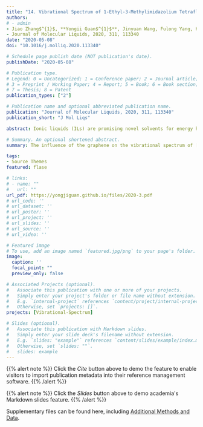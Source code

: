 ```yaml
---
title: "14. Vibrational Spectrum of 1-Ethyl-3-Methylimidazolium Tetrafluoroborate on Graphene Surface (Times cited = 0)"
authors:
# - admin
- Jiao Zhang$^{1}$, **Yongii Guan$^{1}$**, Jinyuan Wang, Fulong Yang, Huanwang Jing, Xiaoping Zhang, Youquan Deng
- Journal of Molecular Liquids, 2020, 311, 113340
date: "2020-05-08"
doi: "10.1016/j.molliq.2020.113340"

# Schedule page publish date (NOT publication's date).
publishDate: "2020-05-08"

# Publication type.
# Legend: 0 = Uncategorized; 1 = Conference paper; 2 = Journal article;
# 3 = Preprint / Working Paper; 4 = Report; 5 = Book; 6 = Book section;
# 7 = Thesis; 8 = Patent
publication_types: ["2"]

# Publication name and optional abbreviated publication name.
publication: "Journal of Molecular Liquids, 2020, 311, 113340"
publication_short: "J Mol Liqs"

abstract: Ionic liquids (ILs) are promising novel solvents for energy harvesting and understanding the graphene/ILs interface structural characteristics is required. In this study, we calculate the vibrational spectrum (VS) of 1-ethyl-3-methylimidazolium tetrafluoroborate ([Emim][BF$_{4}$]) pair on graphene surface in the range from 10 to 3500 cm$^{-1}$ and systemically investigate the influence of the graphene on the VS of [Emim][BF$_{4}$] using density functional theory. The results show 24 vibrational bands (VBs) with obvious shifting. The VBs at 3170.26 and 3033.51 cm$^{-1}$ show a redshift of 59.46 and 14.95 cm$^{-1}$ respectively which was mainly caused by the enhanced hydrogen bond strength of C$_{2}$H···F and F atoms with the CH on the ethyl chain. The VBs at 101.49 and 1417.43 cm$^{-1}$ show a blueshift of 62.43 and 23.86 cm$^{-1}$ due to the enhancement of induction effect of [Emim][BF$_{4}$] on graphene surface (from −44.68 to −45.42 kJ mol$^{-1}$). The VB at 86.91 cm$^{-1}$ shows a redshift of 59.43 cm$^{-1}$ which can be ascribed to the reduction of the whole interaction energy between the cation and anion of [Emim][BF$_{4}$] on graphene surface (from −367.06 to −356.06 kJ·mol$^{-1}$). Overall, these shifts of the VS are mainly attributed to the attraction between graphene and anion [BF$_{4}$]$^{-1}$, which is dominated by the induction and dispersion interaction accounting for 63.43% and 34.37% of the attraction interaction respectively. Due to this attraction, the anion [BF$_{4}$]$^{-1}$ move closer to the surface of graphene.

# Summary. An optional shortened abstract.
summary: The influence of the graphene on the vibrational spectrum of [Emim][BF$_{4}$] pair in the range from 10 to 3500 cm$^{-1}$ is systemically investigated using density functional theory.

tags:
- Source Themes
featured: flase

# links:
# - name: ""
#   url: ""
url_pdf: https://yongjiguan.github.io/files/2020-3.pdf
# url_code: ''
# url_dataset: ''
# url_poster: ''
# url_project: ''
# url_slides: ''
# url_source: ''
# url_video: ''

# Featured image
# To use, add an image named `featured.jpg/png` to your page's folder. 
image:
  caption: ''
  focal_point: ""
  preview_only: false

# Associated Projects (optional).
#   Associate this publication with one or more of your projects.
#   Simply enter your project's folder or file name without extension.
#   E.g. `internal-project` references `content/project/internal-project/index.md`.
#   Otherwise, set `projects: []`.
projects: [Vibrational-Spectrum]

# Slides (optional).
#   Associate this publication with Markdown slides.
#   Simply enter your slide deck's filename without extension.
#   E.g. `slides: "example"` references `content/slides/example/index.md`.
#   Otherwise, set `slides: ""`.
#   slides: example
---
```


{{% alert note %}}
Click the *Cite* button above to demo the feature to enable visitors to import publication metadata into their reference management software.
{{% /alert %}}

{{% alert note %}}
Click the *Slides* button above to demo academia's Markdown slides feature.
{{% /alert %}}

Supplementary files can be found here, including [Additional Methods and Data](https://www.sciencedirect.com/science/article/abs/pii/S0167732220301069?via%3Dihub).